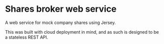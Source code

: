 # Shares broker web service
A web service for mock company shares using Jersey.

This was built with cloud deployment in mind, and as such is designed to be a stateless REST API.
